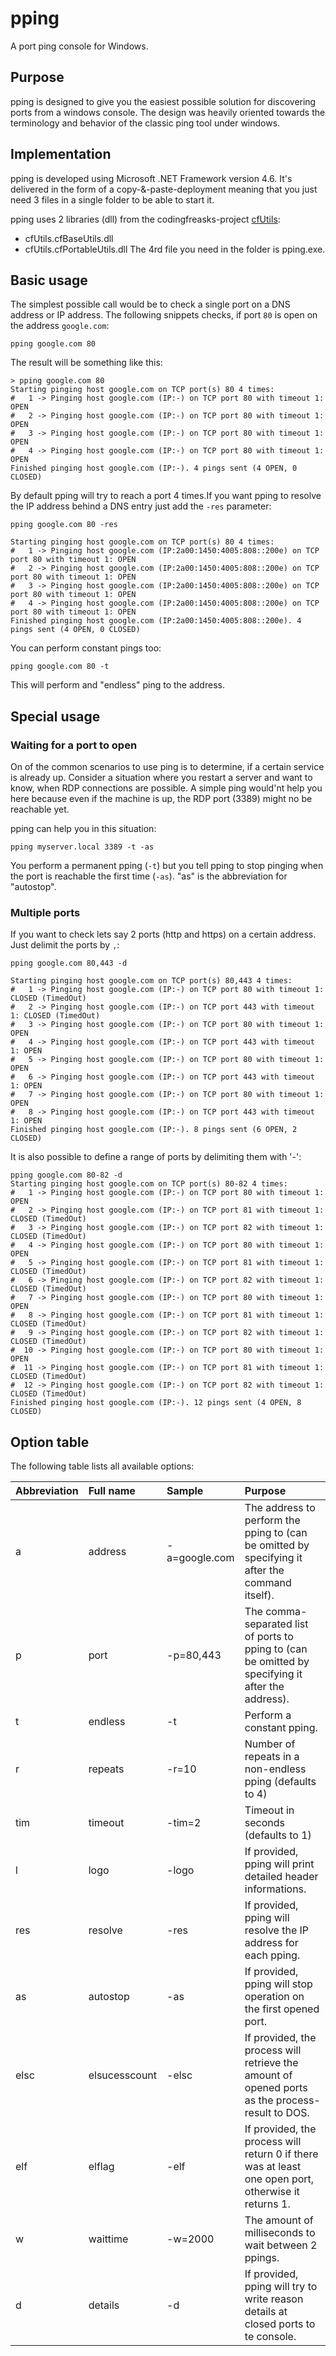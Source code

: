 # pping
A port ping console for Windows.

## Purpose

pping is designed to give you the easiest possible solution for discovering ports from a windows console. The design was heavily oriented towards the terminology and behavior of the classic ping tool under windows.

## Implementation

pping is developed using Microsoft .NET Framework version 4.6. It's delivered in the form of a copy-&-paste-deployment meaning that you just need 3 files in a single folder to be able to start it.

pping uses 2 libraries (dll) from the codingfreasks-project [cfUtils](https://github.com/codingfreak/cfUtils):
- cfUtils.cfBaseUtils.dll
- cfUtils.cfPortableUtils.dll
The 4rd file you need in the folder is pping.exe.

## Basic usage

The simplest possible call would be to check a single port on a DNS address or IP address. The following snippets checks, if port `80` is open on the address `google.com`:

    pping google.com 80

The result will be something like this:

    > pping google.com 80
    Starting pinging host google.com on TCP port(s) 80 4 times:
    #   1 -> Pinging host google.com (IP:-) on TCP port 80 with timeout 1: OPEN
    #   2 -> Pinging host google.com (IP:-) on TCP port 80 with timeout 1: OPEN
    #   3 -> Pinging host google.com (IP:-) on TCP port 80 with timeout 1: OPEN
    #   4 -> Pinging host google.com (IP:-) on TCP port 80 with timeout 1: OPEN
    Finished pinging host google.com (IP:-). 4 pings sent (4 OPEN, 0 CLOSED)

By default pping will try to reach a port 4 times.If you want pping to resolve the IP address behind a DNS entry just add the `-res` parameter:

    pping google.com 80 -res
    
    Starting pinging host google.com on TCP port(s) 80 4 times:
    #   1 -> Pinging host google.com (IP:2a00:1450:4005:808::200e) on TCP port 80 with timeout 1: OPEN
    #   2 -> Pinging host google.com (IP:2a00:1450:4005:808::200e) on TCP port 80 with timeout 1: OPEN
    #   3 -> Pinging host google.com (IP:2a00:1450:4005:808::200e) on TCP port 80 with timeout 1: OPEN
    #   4 -> Pinging host google.com (IP:2a00:1450:4005:808::200e) on TCP port 80 with timeout 1: OPEN
    Finished pinging host google.com (IP:2a00:1450:4005:808::200e). 4 pings sent (4 OPEN, 0 CLOSED)

You can perform constant pings too:

    pping google.com 80 -t

This will perform and "endless" ping to the address. 

## Special usage

### Waiting for a port to open

On of the common scenarios to use ping is to determine, if a certain service is already up. Consider a situation where you restart a server and want to know, when RDP connections are possible. A simple ping would'nt help you here because even if the machine is up, the RDP port (3389) might no be reachable yet. 

pping can help you in this situation:

    pping myserver.local 3389 -t -as

You perform a permanent pping (`-t`) but you tell pping to stop pinging when the port is reachable the first time (`-as`). "as" is the abbreviation for "autostop".

### Multiple ports

If you want to check lets say 2 ports (http and https) on a certain address. Just delimit the ports by `,`:

    pping google.com 80,443 -d

    Starting pinging host google.com on TCP port(s) 80,443 4 times:
    #   1 -> Pinging host google.com (IP:-) on TCP port 80 with timeout 1: CLOSED (TimedOut)
    #   2 -> Pinging host google.com (IP:-) on TCP port 443 with timeout 1: CLOSED (TimedOut)
    #   3 -> Pinging host google.com (IP:-) on TCP port 80 with timeout 1: OPEN
    #   4 -> Pinging host google.com (IP:-) on TCP port 443 with timeout 1: OPEN
    #   5 -> Pinging host google.com (IP:-) on TCP port 80 with timeout 1: OPEN
    #   6 -> Pinging host google.com (IP:-) on TCP port 443 with timeout 1: OPEN
    #   7 -> Pinging host google.com (IP:-) on TCP port 80 with timeout 1: OPEN
    #   8 -> Pinging host google.com (IP:-) on TCP port 443 with timeout 1: OPEN
    Finished pinging host google.com (IP:-). 8 pings sent (6 OPEN, 2 CLOSED)

It is also possible to define a range of ports by delimiting them with '-':

    pping google.com 80-82 -d                                                              
    Starting pinging host google.com on TCP port(s) 80-82 4 times:                           
    #   1 -> Pinging host google.com (IP:-) on TCP port 80 with timeout 1: OPEN              
    #   2 -> Pinging host google.com (IP:-) on TCP port 81 with timeout 1: CLOSED (TimedOut) 
    #   3 -> Pinging host google.com (IP:-) on TCP port 82 with timeout 1: CLOSED (TimedOut) 
    #   4 -> Pinging host google.com (IP:-) on TCP port 80 with timeout 1: OPEN              
    #   5 -> Pinging host google.com (IP:-) on TCP port 81 with timeout 1: CLOSED (TimedOut) 
    #   6 -> Pinging host google.com (IP:-) on TCP port 82 with timeout 1: CLOSED (TimedOut) 
    #   7 -> Pinging host google.com (IP:-) on TCP port 80 with timeout 1: OPEN              
    #   8 -> Pinging host google.com (IP:-) on TCP port 81 with timeout 1: CLOSED (TimedOut) 
    #   9 -> Pinging host google.com (IP:-) on TCP port 82 with timeout 1: CLOSED (TimedOut) 
    #  10 -> Pinging host google.com (IP:-) on TCP port 80 with timeout 1: OPEN              
    #  11 -> Pinging host google.com (IP:-) on TCP port 81 with timeout 1: CLOSED (TimedOut) 
    #  12 -> Pinging host google.com (IP:-) on TCP port 82 with timeout 1: CLOSED (TimedOut) 
    Finished pinging host google.com (IP:-). 12 pings sent (4 OPEN, 8 CLOSED)                

## Option table

The following table lists all available options:

| Abbreviation  | Full name                 | Sample            | Purpose
|:---           |:---                       |:---               |:---
| a             | address                   | -a=google.com     | The address to perform the pping to (can be omitted by specifying it after the command itself).
| p             | port                      | -p=80,443         | The comma-separated list of ports to pping to (can be omitted by specifying it after the address).
| t             | endless                   | -t                | Perform a constant pping.
| r             | repeats                   | -r=10             | Number of repeats in a non-endless pping (defaults to 4)
| tim           | timeout                   | -tim=2            | Timeout in seconds (defaults to 1)
| l             | logo                      | -logo             | If provided, pping will print detailed header informations.
| res           | resolve                   | -res              | If provided, pping will resolve the IP address for each pping.
| as            | autostop                  | -as               | If provided, pping will stop operation on the first opened port.
| elsc          | elsucesscount             | -elsc             | If provided, the process will retrieve the amount of opened ports as the process-result to DOS.
| elf           | elflag                    | -elf              | If provided, the process will return 0 if there was at least one open port, otherwise it returns 1.
| w             | waittime                  | -w=2000           | The amount of milliseconds to wait between 2 ppings.
| d             | details                   | -d                | If provided, pping will try to write reason details at closed ports to te console.
